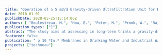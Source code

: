 ```yaml
---
title: "Operation of a 5 m3/d Gravity-driven Ultrafiltration Unit for Decentralised Water Supply"
date: 2010-01-01
publishDate: 2020-05-25T15:14:06Z
authors: [ "Boulestreau, M.", "Hoa, E.", "Peter, M.", "Pronk, W.", "Rajagopaul, R.", "Lesjean, B." ]
publication_types: ["1"]
abstract: "The study aims at assessing in long-term trials a gravity-driven ultrafiltration pilot plant designed for a capacity of 5 m3/d. The unit was operated in South Africa with Ogunjini surface water and was run with restricted chemical intervention or maintenance (no backflush, no aeration, no crossflow and no chemical). Under South African environmental conditions and with direct filtration of the river water and only one manual drainage of the membrane reactor every weekday, the unit could fulfil the design specification in terms of water production (5 m3/d) as long as the turbidity of the raw water remained in a reasonable level (up to 160 NTU), with a filtration flux typically 4 to 6 L/h.m² (corrected at 20°C). This value was in the same range as the lab results and was consistent with the first phase results (around 5-7 L/h.m² after biosand filtration). However, the flux dropped significantly to a range of 2 to 4 L/h.m² after a rain event resulting in a turbidity peak over several days up to > 600 NTU. This demonstrated that for variable raw water types with expected turbidity peaks above 100 NTU, a pre-treatment would be required for the system (biosand filter or other). The performance of microbiological tests confirmed the integrity of the membrane and the ability of the system to achieve complete disinfection."
featured: false
publication: " p 10 *In:* Membranes in Drinking Water and Industrial Water Treatment MDIW. NTNU Trondheim, Norway. 27.-30.06.2010"
projects: ["techneau"]
---
```


